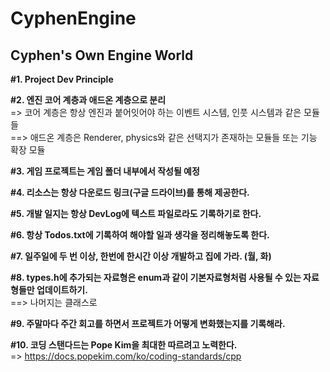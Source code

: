 # **CyphenEngine**
## **Cyphen's Own Engine World**
**#1. Project Dev Principle**

**#2. 엔진 코어 계층과 애드온 계층으로 분리<br>**
=> 코어 계층은 항상 엔진과 붙어잇어야 하는 이벤트 시스템, 인풋 시스템과 같은 모듈들<br>
==> 애드온 계층은 Renderer, physics와 같은 선택지가 존재하는 모듈들 또는 기능 확장 모듈

**#3. 게임 프로젝트는 게임 폴더 내부에서 작성될 예정**

**#4. 리소스는 항상 다운로드 링크(구글 드라이브)를 통해 제공한다.**

**#5. 개발 일지는 항상 DevLog에 텍스트 파일로라도 기록하기로 한다.**

**#6. 항상 Todos.txt에 기록하여 해야할 일과 생각을 정리해놓도록 한다.**

**#7. 일주일에 두 번 이상, 한번에 한시간 이상 개발하고 집에 가라. (월, 화)**

**#8. types.h에 추가되는 자료형은 enum과 같이 기본자료형처럼 사용될 수 있는 자료형들만 업데이트하기.<br>**
==> 나머지는 클래스로

**#9. 주말마다 주간 회고를 하면서 프로젝트가 어떻게 변화했는지를 기록해라.**

**#10. 코딩 스탠다드는 Pope Kim을 최대한 따르려고 노력한다.<br>**
=> https://docs.popekim.com/ko/coding-standards/cpp
